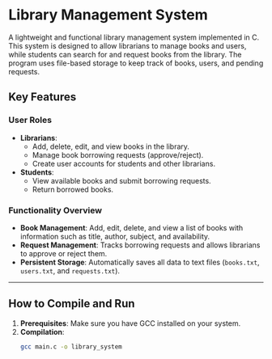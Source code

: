# Library Management System

A lightweight and functional library management system implemented in C. This system is designed to allow librarians to manage books and users, while students can search for and request books from the library. The program uses file-based storage to keep track of books, users, and pending requests.

## Key Features

### User Roles
- **Librarians**:
  - Add, delete, edit, and view books in the library.
  - Manage book borrowing requests (approve/reject).
  - Create user accounts for students and other librarians.
- **Students**:
  - View available books and submit borrowing requests.
  - Return borrowed books.

### Functionality Overview
- **Book Management**: Add, edit, delete, and view a list of books with information such as title, author, subject, and availability.  
- **Request Management**: Tracks borrowing requests and allows librarians to approve or reject them.  
- **Persistent Storage**: Automatically saves all data to text files (`books.txt`, `users.txt`, and `requests.txt`).

---

## How to Compile and Run

1. **Prerequisites**: Make sure you have GCC installed on your system.
2. **Compilation**:
   ```bash
   gcc main.c -o library_system
